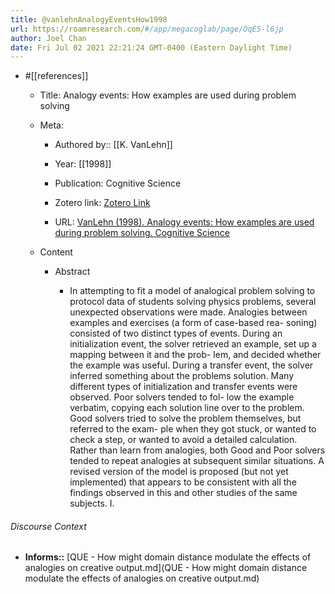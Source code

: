 ```yaml
---
title: @vanlehnAnalogyEventsHow1998
url: https://roamresearch.com/#/app/megacoglab/page/OqE5-l6jp
author: Joel Chan
date: Fri Jul 02 2021 22:21:24 GMT-0400 (Eastern Daylight Time)
---
```


- #[[references]]

    - Title: Analogy events: How examples are used during problem solving

    - Meta:

        - Authored by:: [[K. VanLehn]]

        - Year: [[1998]]

        - Publication: Cognitive Science

        - Zotero link: [Zotero Link](zotero://select/items/1_S5UZ93BR)

        - URL: [VanLehn (1998). Analogy events: How examples are used during problem solving. Cognitive Science](undefined)

    - Content

        - Abstract

            - In attempting to fit a model of analogical problem solving to protocol data of students solving physics problems, several unexpected observations were made. Analogies between examples and exercises (a form of case-based rea- soning) consisted of two distinct types of events. During an initialization event, the solver retrieved an example, set up a mapping between it and the prob- lem, and decided whether the example was useful. During a transfer event, the solver inferred something about the problems solution. Many different types of initialization and transfer events were observed. Poor solvers tended to fol- low the example verbatim, copying each solution line over to the problem. Good solvers tried to solve the problem themselves, but referred to the exam- ple when they got stuck, or wanted to check a step, or wanted to avoid a detailed calculation. Rather than learn from analogies, both Good and Poor solvers tended to repeat analogies at subsequent similar situations. A revised version of the model is proposed (but not yet implemented) that appears to be consistent with all the findings observed in this and other studies of the same subjects. I.

###### Discourse Context

- **Informs::** [QUE - How might domain distance modulate the effects of analogies on creative output.md](QUE - How might domain distance modulate the effects of analogies on creative output.md)
